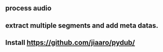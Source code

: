 ## process audio
## extract multiple segments and add meta datas.

## Install https://github.com/jiaaro/pydub/
